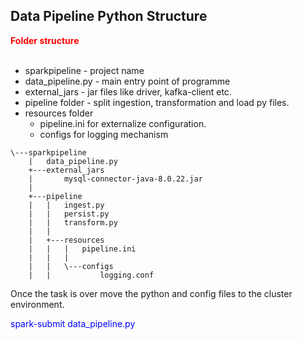 ## Data Pipeline Python Structure

<font color="red"> <b>Folder structure </b> </font><br> </br>

- sparkpipeline - project name
- data_pipeline.py - main entry point of programme
- external_jars - jar files like driver, kafka-client etc.
- pipeline folder - split ingestion, transformation and load py files.
- resources folder 
    - pipeline.ini for externalize configuration.
    - configs for logging mechanism

```
\---sparkpipeline
    |   data_pipeline.py
    +---external_jars
    |       mysql-connector-java-8.0.22.jar
    |       
    +---pipeline
    |   |   ingest.py
    |   |   persist.py
    |   |   transform.py
    |   |   
    |   +---resources
    |   |   |   pipeline.ini
    |   |   |   
    |   |   \---configs
    |   |           logging.conf          

```
Once the task is over move the python and config files to the cluster environment.

<font color="blue"> spark-submit data_pipeline.py </font><br> </br>
